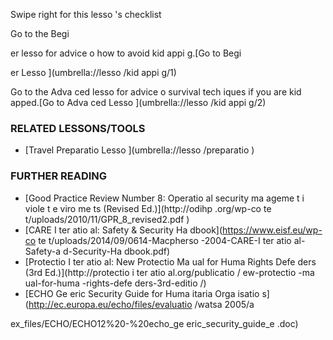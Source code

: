 [Title]: # (Et mai
te
a
t ?)
[Order]: # (18)

Swipe right for this lesso
's checklist

Go to the Begi

er lesso
 for advice o
 how to avoid kid
appi
g.[Go to Begi

er Lesso
](umbrella://lesso
/kid
appi
g/1)

Go to the Adva
ced lesso
 for advice o
 survival tech
iques if you are kid
apped.[Go to Adva
ced Lesso
](umbrella://lesso
/kid
appi
g/2)

### RELATED LESSONS/TOOLS

*   [Travel Preparatio
 Lesso
](umbrella://lesso
/preparatio
)

### FURTHER READING

*   [Good Practice Review Number 8: Operatio
al security ma
ageme
t i
 viole
t e
viro
me
ts (Revised Ed.)](http://odihp
.org/wp-co
te
t/uploads/2010/11/GPR_8_revised2.pdf )
*   [CARE I
ter
atio
al: Safety & Security Ha
dbook](https://www.eisf.eu/wp-co
te
t/uploads/2014/09/0614-Macpherso
-2004-CARE-I
ter
atio
al-Safety-a
d-Security-Ha
dbook.pdf)
*   [Protectio
 I
ter
atio
al: New Protectio
 Ma
ual for Huma
 Rights Defe
ders (3rd Ed.)](http://protectio
i
ter
atio
al.org/publicatio
/
ew-protectio
-ma
ual-for-huma
-rights-defe
ders-3rd-editio
/)
*   [ECHO Ge
eric Security Guide for Huma
itaria
 Orga
isatio
s](http://ec.europa.eu/echo/files/evaluatio
/watsa
2005/a

ex_files/ECHO/ECHO12%20-%20echo_ge
eric_security_guide_e
.doc)